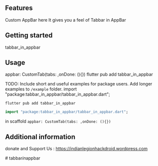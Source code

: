 <!-- 
This README describes the package. If you publish this package to pub.dev,
this README's contents appear on the landing page for your package.

For information about how to write a good package README, see the guide for
[writing package pages](https://dart.dev/guides/libraries/writing-package-pages). 

For general information about developing packages, see the Dart guide for
[creating packages](https://dart.dev/guides/libraries/create-library-packages)
and the Flutter guide for
[developing packages and plugins](https://flutter.dev/developing-packages). 
-->



## Features
Custom AppBar 
here It gives you a feel of Tabbar in AppBar


## Getting started

  tabbar_in_appbar 


## Usage
appbar: CustomTab(tabs: ,onDone: (){})
flutter pub add tabbar_in_appbar

TODO: Include short and useful examples for package users. Add longer examples
to `/example` folder. 
import "package:tabbar_in_appbar/tabbar_in_appbar.dart";


```
flutter pub add tabbar_in_appbar 
```

```dart
import "package:tabbar_in_appbar/tabbar_in_appbar.dart";
```
in scaffold
```appbar: CustomTab(tabs: ,onDone: (){})```
## Additional information
donate and 
Support Us : https://indianlegionhackdroid.wordpress.com

#   t a b b a r _ i n _ a p p b a r  
 